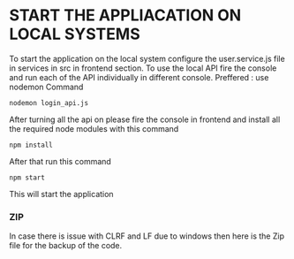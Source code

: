 # START THE APPLIACATION ON LOCAL SYSTEMS

To start the application on the local system configure the user.service.js file in services in src in frontend section.
To use the local API fire the console and run each of the API individually in different console.
Preffered : use nodemon
Command 
```
nodemon login_api.js
```

After turning all the api on please fire the console in frontend and install all the required node modules with this command 
```
npm install
```
After that run this command
```
npm start
```

This will start the application

### ZIP

In case there is issue with CLRF and LF due to windows then here is the Zip file for the backup of the code.